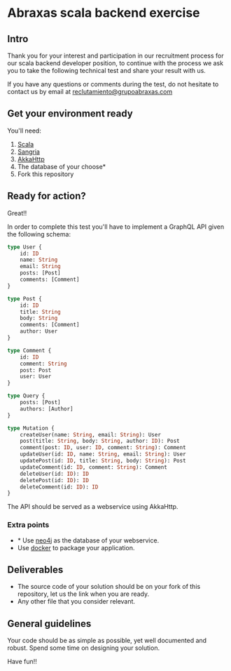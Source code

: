 # Abraxas scala backend exercise

## Intro
Thank you for your interest and participation in our recruitment process for our scala backend developer position, 
to continue with the process we ask you to take the following technical test and share your result with us.

If you have any questions or comments during the test, do not hesitate to contact us by email at 
reclutamiento@grupoabraxas.com

## Get your environment ready
You'll need:
1. [Scala](https://scala-lang.org/)
2. [Sangria](https://sangria-graphql.org/learn/)
3. [AkkaHttp](https://doc.akka.io/docs/akka-http/current/index.html?language=scala)
4. The database of your choose*
5. Fork this repository

## Ready for action?
Great!! 

In order to complete this test you'll have to implement a GraphQL API given the following schema:

```graphql
type User {
    id: ID
    name: String
    email: String
    posts: [Post]
    comments: [Comment]
}

type Post {
    id: ID
    title: String
    body: String
    comments: [Comment]
    author: User
}

type Comment {
    id: ID
    comment: String
    post: Post
    user: User
}

type Query {
    posts: [Post]
    authors: [Author]
}

type Mutation {
    createUser(name: String, email: String): User
    post(title: String, body: String, author: ID): Post
    comment(post: ID, user: ID, comment: String): Comment
    updateUser(id: ID, name: String, email: String): User
    updatePost(id: ID, title: String, body: String): Post
    updateComment(id: ID, comment: String): Comment
    deleteUser(id: ID): ID
    deletePost(id: ID): ID
    deleteComment(id: ID): ID
}
```

The API should be served as a webservice using AkkaHttp.

### Extra points
- \* Use [neo4j](https://neo4j.com/) as the database of your webservice.
- Use [docker](https://www.docker.com/) to package your application.

## Deliverables
- The source code of your solution should be on your fork of this repository, let us the link when you are ready.
- Any other file that you consider relevant.

## General guidelines
Your code should be as simple as possible, yet well documented and robust. Spend some time on designing your solution.

Have fun!!